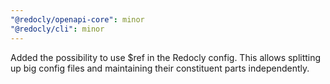 ```yaml
---
"@redocly/openapi-core": minor
"@redocly/cli": minor
---
```


Added the possibility to use $ref in the Redocly config. This allows splitting up big config files and maintaining their constituent parts independently.
